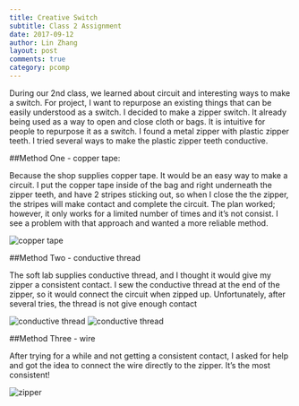 ```yaml
---
title: Creative Switch
subtitle: Class 2 Assignment
date: 2017-09-12
author: Lin Zhang
layout: post
comments: true
category: pcomp
---
```

During our 2nd class, we learned about circuit and interesting ways to make a switch. For project, I want to repurpose an existing things that can be easily understood as a switch. I decided to make a zipper switch. It already being used as a way to open and close cloth or bags. It is intuitive for people to repurpose it as a switch. I found a metal zipper with plastic zipper teeth. I tried several ways to make the plastic zipper teeth conductive.

##Method One - copper tape:

Because the shop supplies copper tape. It would be an easy way to make a circuit. I put the copper tape inside of the bag and right underneath the zipper teeth, and have 2 stripes sticking out, so when I close the the zipper, the stripes will make contact and complete the circuit. The plan worked; however, it only works for a limited number of times and it’s not consist.
I see a problem with that approach and wanted a more reliable method.

![copper tape]()

##Method Two - conductive thread

The soft lab supplies conductive thread, and I thought it would give my zipper a consistent contact. I sew the conductive thread at the end of the zipper, so it would connect the circuit when zipped up. Unfortunately, after several tries, the thread is not give enough contact

![conductive thread]()
![conductive thread]()

##Method Three -  wire

After trying for a while and not getting a consistent contact, I asked for help and got the idea to connect the wire directly to the zipper. It’s the most consistent!

![zipper]()
